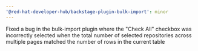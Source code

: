 ```yaml
---
'@red-hat-developer-hub/backstage-plugin-bulk-import': minor
---
```


Fixed a bug in the bulk-import plugin where the "Check All" checkbox was incorrectly selected when the total number of selected repositories across multiple pages matched the number of rows in the current table
